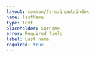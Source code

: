 ```yaml
---
layout: common/form/input/index
name: lastName
type: text
placeholder: Surname
error: Required field
label: Last name
required: true
---
```

